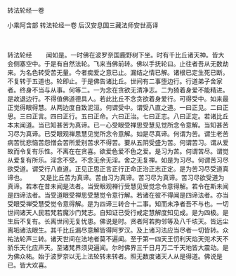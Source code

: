 转法轮经一卷


小乘阿含部
转法轮经一卷
后汉安息国三藏法师安世高译

　　

转法轮经
　　闻如是。一时佛在波罗奈国鹿野树下坐。时有千比丘诸天神。皆大会侧塞空中。于是有自然法轮。飞来当佛前转。佛以手抚轮曰。止往者吾从无数劫来。为名色转受苦无量。今者痴爱之意已止。漏结之情已解。诸根已定生死已断。不复转于五道也。轮即止。于是佛告诸比丘。世间有二事堕边行。行道弟子舍家者。终身不当与从事。何等二。一为念在贪欲无清净志。二为猗着身爱不能精进。是故退边行。不得值佛道德具人。若此比丘不念贪欲着身爱行。可得受中。如来最正觉得眼得慧。从两边度自致泥洹。何谓受中。谓受八直之道。一曰正见。二曰正思。三曰正言。四曰正行。五曰正命。六曰正治。七曰正志。八曰正定。若诸比丘本末闻道。当已知甚苦为真谛。已一心受眼受禅思受慧见觉所念令意解。当知甚苦习尽为真谛。已受眼观禅思慧见觉所念令意解。如是尽真谛。何谓为苦。谓生老苦病苦忧悲恼苦怨憎会苦所爱别苦求不得苦。要从五阴受盛为苦。何谓苦习。谓从爱故而令复有乐性。不离在在贪喜。欲爱色爱不色之爱。是习为苦。何谓苦尽。谓觉从爱复有所乐。淫念不受。不念无余无淫。舍之无复禅。如是为习尽。何谓苦习尽欲受道。谓受行八直道。正见正思正言正行正命正治正志正定。是为苦习尽受道真谛也。
　　又是比丘苦为真谛。苦由习为真谛。苦习尽为真谛。苦习尽欲受道为真谛。若本在昔未闻是法者。当受眼观禅行受慧见受觉念令意得解。若令在斯未闻是四谛法者。当受道眼受禅思受慧觉令意行解。若诸在彼不得闻是四谛法者。亦当受眼受禅受慧受觉令意得解。是为四谛三转合十二事。知而未净者吾不与也。一切世间诸天人民若梵若魔沙门梵志。自知证已受行戒定慧解度知见成。是为四极。是生后不复有。长离世间无复忧患。佛说是时。贤者阿若拘邻等及八千垓天。皆远尘离垢诸法眼生。其千比丘漏尽意解皆得阿罗汉。及上诸习法应当尽者一切皆转。众祐法轮声三转。诸天世间在法地者莫不遍闻。至于第一四天王忉利天焰天兜术天不骄乐天化应声天。至诸梵界须臾遍闻。尔时佛界三千日月万二千天地皆大震动。是为佛众祐。始于波罗奈以无上法轮转未转者。照无数度诸天人从是得道。佛说是已。皆大欢喜。
